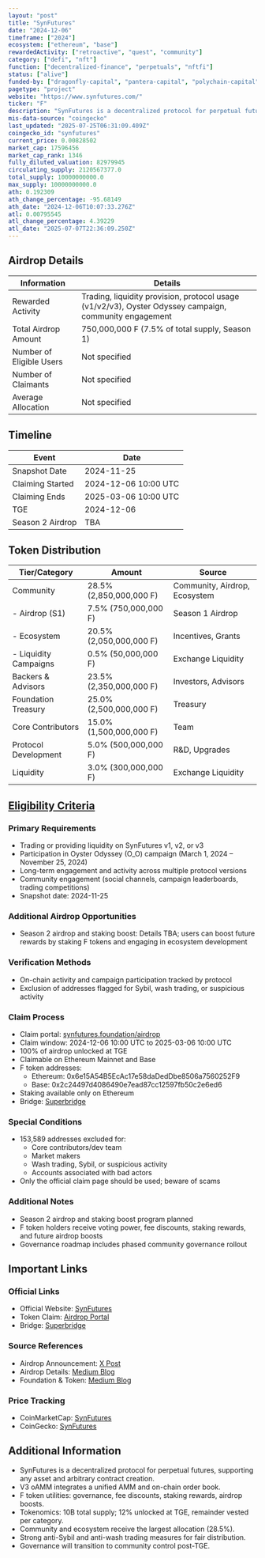 ```yaml
---
layout: "post"
title: "SynFutures"
date: "2024-12-06"
timeframe: ["2024"]
ecosystem: ["ethereum", "base"]
rewardedActivity: ["retroactive", "quest", "community"]
category: ["defi", "nft"]
function: ["decentralized-finance", "perpetuals", "nftfi"]
status: ["alive"]
funded-by: ["dragonfly-capital", "pantera-capital", "polychain-capital"]
pagetype: "project"
website: "https://www.synfutures.com/"
ticker: "F"
description: "SynFutures is a decentralized protocol for perpetual futures, enabling users to trade any asset and create arbitrary futures contracts, with a unified AMM and on-chain order book model."
mis-data-source: "coingecko"
last_updated: "2025-07-25T06:31:09.409Z"
coingecko_id: "synfutures"
current_price: 0.00828502
market_cap: 17596456
market_cap_rank: 1346
fully_diluted_valuation: 82979945
circulating_supply: 2120567377.0
total_supply: 10000000000.0
max_supply: 10000000000.0
ath: 0.192309
ath_change_percentage: -95.68149
ath_date: "2024-12-06T10:07:33.276Z"
atl: 0.00795545
atl_change_percentage: 4.39229
atl_date: "2025-07-07T22:36:09.250Z"
---
```


## Airdrop Details

| Information              | Details                                                      |
| ------------------------ | ------------------------------------------------------------ |
| Rewarded Activity        | Trading, liquidity provision, protocol usage (v1/v2/v3), Oyster Odyssey campaign, community engagement |
| Total Airdrop Amount     | 750,000,000 F (7.5% of total supply, Season 1)               |
| Number of Eligible Users | Not specified                                                |
| Number of Claimants      | Not specified                                                |
| Average Allocation       | Not specified                                                |

## Timeline

| Event               | Date                        |
| ------------------- | --------------------------- |
| Snapshot Date       | 2024-11-25                  |
| Claiming Started    | 2024-12-06 10:00 UTC        |
| Claiming Ends       | 2025-03-06 10:00 UTC        |
| TGE                 | 2024-12-06                  |
| Season 2 Airdrop    | TBA                         |

## Token Distribution

| Tier/Category         | Amount                | Source                |
| --------------------- | --------------------- | --------------------- |
| Community            | 28.5% (2,850,000,000 F)| Community, Airdrop, Ecosystem |
| - Airdrop (S1)       | 7.5% (750,000,000 F)   | Season 1 Airdrop      |
| - Ecosystem          | 20.5% (2,050,000,000 F)| Incentives, Grants    |
| - Liquidity Campaigns| 0.5% (50,000,000 F)    | Exchange Liquidity    |
| Backers & Advisors   | 23.5% (2,350,000,000 F)| Investors, Advisors   |
| Foundation Treasury  | 25.0% (2,500,000,000 F)| Treasury              |
| Core Contributors    | 15.0% (1,500,000,000 F)| Team                  |
| Protocol Development | 5.0% (500,000,000 F)   | R&D, Upgrades         |
| Liquidity            | 3.0% (300,000,000 F)   | Exchange Liquidity    |

## [Eligibility Criteria](https://medium.com/synfutures/synfutures-f-airdrop-5a849c464ffb)

### Primary Requirements

- Trading or providing liquidity on SynFutures v1, v2, or v3
- Participation in Oyster Odyssey (O_O) campaign (March 1, 2024 – November 25, 2024)
- Long-term engagement and activity across multiple protocol versions
- Community engagement (social channels, campaign leaderboards, trading competitions)
- Snapshot date: 2024-11-25

### Additional Airdrop Opportunities

- Season 2 airdrop and staking boost: Details TBA; users can boost future rewards by staking F tokens and engaging in ecosystem development

### Verification Methods

- On-chain activity and campaign participation tracked by protocol
- Exclusion of addresses flagged for Sybil, wash trading, or suspicious activity

### Claim Process

- Claim portal: [synfutures.foundation/airdrop](http://synfutures.foundation/airdrop)
- Claim window: 2024-12-06 10:00 UTC to 2025-03-06 10:00 UTC
- 100% of airdrop unlocked at TGE
- Claimable on Ethereum Mainnet and Base
- F token addresses:
  - Ethereum: 0x6e15A54B5EcAc17e58daDedDbe8506a7560252F9
  - Base: 0x2c24497d4086490e7ead87cc12597fb50c2e6ed6
- Staking available only on Ethereum
- Bridge: [Superbridge](https://superbridge.app/)

### Special Conditions

- 153,589 addresses excluded for:
  - Core contributors/dev team
  - Market makers
  - Wash trading, Sybil, or suspicious activity
  - Accounts associated with bad actors
- Only the official claim page should be used; beware of scams

### Additional Notes

- Season 2 airdrop and staking boost program planned
- F token holders receive voting power, fee discounts, staking rewards, and future airdrop boosts
- Governance roadmap includes phased community governance rollout

## Important Links

### Official Links

- Official Website: [SynFutures](https://www.synfutures.com/)
- Token Claim: [Airdrop Portal](http://synfutures.foundation/airdrop)
- Bridge: [Superbridge](https://superbridge.app/)

### Source References

- Airdrop Announcement: [X Post](https://x.com/SynFuturesDefi/status/1863908060722581640)
- Airdrop Details: [Medium Blog](https://medium.com/synfutures/synfutures-f-airdrop-5a849c464ffb)
- Foundation & Token: [Medium Blog](https://medium.com/synfutures/introducing-synfutures-foundation-and-the-f-token-207bf843f0eb)

### Price Tracking

- CoinMarketCap: [SynFutures](https://coinmarketcap.com/currencies/synfutures/)
- CoinGecko: [SynFutures](https://www.coingecko.com/en/coins/synfutures)

## Additional Information

- SynFutures is a decentralized protocol for perpetual futures, supporting any asset and arbitrary contract creation.
- V3 oAMM integrates a unified AMM and on-chain order book.
- F token utilities: governance, fee discounts, staking rewards, airdrop boosts.
- Tokenomics: 10B total supply; 12% unlocked at TGE, remainder vested per category.
- Community and ecosystem receive the largest allocation (28.5%).
- Strong anti-Sybil and anti-wash trading measures for fair distribution.
- Governance will transition to community control post-TGE.